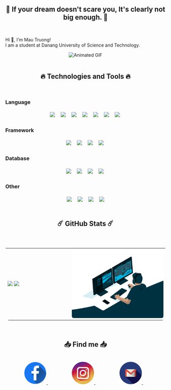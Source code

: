 <div>
    <h2 align="center">🚀 If your dream doesn't scare you, It's clearly not big enough. 🚀</h2> <br>
    <p>Hi 👋, I'm Mau Truong! <br> I am a student at <a link="https://dut.udn.vn/">Danang University of Science and Technology.</a></p>
</div>
<div align="center">
    <img src="./GIF/displayName.gif" alt="Animated GIF" loop autoplay>
</div>
<br>
<div align="center">
    <h2 align="center">🔥 Technologies and Tools 🔥</h2> <br>
    <h3 align="left">Language</h3>
    <img width=50px style="padding:5px;" src="https://cdn.jsdelivr.net/gh/devicons/devicon/icons/javascript/javascript-original.svg" />&nbsp;
    <img width=50px style="padding:5px;" src="https://cdn.jsdelivr.net/gh/devicons/devicon/icons/cplusplus/cplusplus-original.svg" />&nbsp;
    <img width=50px style="padding:5px;" src="https://cdn.jsdelivr.net/gh/devicons/devicon/icons/typescript/typescript-original.svg" />&nbsp;
    <img width=50px style="padding:5px;" src="https://cdn.jsdelivr.net/gh/devicons/devicon/icons/java/java-original.svg" />&nbsp;
    <img width=50px style="padding:5px;" src="https://cdn.jsdelivr.net/gh/devicons/devicon/icons/css3/css3-original.svg" />&nbsp;
    <img width=50px style="padding:5px;" src="https://cdn.jsdelivr.net/gh/devicons/devicon/icons/html5/html5-original.svg" />&nbsp;
    <img width=50px style="padding:5px;" src="https://cdn.jsdelivr.net/gh/devicons/devicon/icons/php/php-original.svg" />&nbsp;
    <h3 align="left">Framework</h3>
    <img width=50px style="padding:5px;" src="https://cdn.jsdelivr.net/gh/devicons/devicon/icons/nodejs/nodejs-original.svg" />&nbsp;
    <img width=50px style="padding:5px;" src="https://cdn.jsdelivr.net/gh/devicons/devicon/icons/vuejs/vuejs-original.svg" />&nbsp;
    <img width=50px style="padding:5px;" src="https://cdn.jsdelivr.net/gh/devicons/devicon/icons/nestjs/nestjs-plain.svg" />&nbsp;
    <img width=50px style="padding:5px;" src="https://cdn.jsdelivr.net/gh/devicons/devicon/icons/bootstrap/bootstrap-original.svg" />&nbsp;
    <h3 align="left">Database</h3>
    <img width=50px style="padding:5px;" src="https://cdn.jsdelivr.net/gh/devicons/devicon/icons/mongodb/mongodb-original.svg" />&nbsp;
    <img width=50px style="padding:5px;" src="https://cdn.jsdelivr.net/gh/devicons/devicon/icons/microsoftsqlserver/microsoftsqlserver-plain.svg" />&nbsp;
    <img width=50px style="padding:5px;" src="https://cdn.jsdelivr.net/gh/devicons/devicon/icons/mysql/mysql-original.svg" />&nbsp;
    <img width=50px style="padding:5px;" src="https://cdn.jsdelivr.net/gh/devicons/devicon/icons/postgresql/postgresql-plain.svg" />&nbsp;
    <h3 align="left">Other</h3>
    <img width=50px style="padding:5px;" src="https://cdn.jsdelivr.net/gh/devicons/devicon/icons/git/git-original.svg" />&nbsp;
    <img width=50px style="padding:5px;" src="https://cdn.jsdelivr.net/gh/devicons/devicon/icons/npm/npm-original-wordmark.svg" />&nbsp;
    <img width=50px style="padding:5px;" src="https://cdn.jsdelivr.net/gh/devicons/devicon/icons/android/android-plain.svg" />&nbsp;
    <img width=50px style="padding:5px;" src="https://cdn.jsdelivr.net/gh/devicons/devicon/icons/docker/docker-original.svg" />      
</div>
<br>
<div style="width:100%;"> 
    <h2 align="center">☄️ GitHub Stats ☄️</h2> <br>
    <table style="width:100%;border-radius:12px;display:flex;justify-content:space-between;flex-wrap:wrap;">
        <tr>
            <td style="width:40%;">
                <img style="width:100%;" src="https://github-readme-stats.vercel.app/api/top-langs/?username=NgoMauTruongQB&hide=c%23,powershell,Mathematica,Ruby,Objective-C,Objective-C%2b%2b,Cuda&title_color=61dafb&text_color=ffffff&icon_color=61dafb&bg_color=20232a&langs_count=8&layout=compact&border_color=10484E&hide_border=true" />
                <img style="width:100%;" src="https://github-readme-stats.vercel.app/api?username=NgoMauTruongQB&show_icons=true&theme=react&border_color=10484E&hide_border=true" />
            </td>
            <td style="width:60%;; vertical-align: bottom;">
                <img src="./GIF/b.gif" alt="dev" style="width=100%; border-radius:6px;"/>
            </td>
        </tr>
    </table>
</div>
<br>
<div align="center" style="width:100%;" >
    <h2 align="center"> 📥 Find me 📥</h2>
    <br>
    <a style="padding:0 30px;" href="https://www.facebook.com/truongngo2707/" target="blank" width="150">
        <img src="./img/facebook.png" alt="facebook" width="70" />
    </a>&nbsp;&nbsp;&nbsp;
    <a style="padding:0 30px;" href="https://www.instagram.com/03.nmt/" target="blank">
        <img src="./img/instagram.png" alt="instagram" width="70"/>
    </a>&nbsp;&nbsp;&nbsp;
    <a style="padding:0 30px;" href="mailto:truongngo2707@gmail.com" target="top">
        <img src="./img/gmail.png" alt="mail" width="70"/>
    </a>&nbsp;&nbsp;&nbsp;
</div>
  
